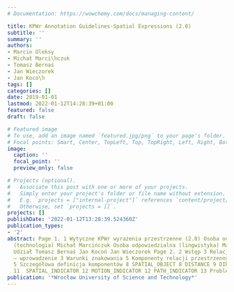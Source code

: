 ```yaml
---
# Documentation: https://wowchemy.com/docs/managing-content/

title: KPWr Annotation Guidelines-Spatial Expressions (2.0)
subtitle: ''
summary: ''
authors:
- Marcin Oleksy
- Michał Marci\ŉczuk
- Tomasz Bernaś
- Jan Wieczorek
- Jan Koco\ŉ
tags: []
categories: []
date: 2019-01-01
lastmod: 2022-01-12T14:28:39+01:00
featured: false
draft: false

# Featured image
# To use, add an image named `featured.jpg/png` to your page's folder.
# Focal points: Smart, Center, TopLeft, Top, TopRight, Left, Right, BottomLeft, Bottom, BottomRight.
image:
  caption: ''
  focal_point: ''
  preview_only: false

# Projects (optional).
#   Associate this post with one or more of your projects.
#   Simply enter your project's folder or file name without extension.
#   E.g. `projects = ["internal-project"]` references `content/project/deep-learning/index.md`.
#   Otherwise, set `projects = []`.
projects: []
publishDate: '2022-01-12T13:28:39.524360Z'
publication_types:
- '2'
abstract: Page 1. 1 Wytyczne KPWr wyrażenia przestrzenne (2.0) Osoba odpowiedzialna
  (technologia) Michał Marcińczuk Osoba odpowiedzialna (lingwistyka) Marcin Oleksy
  Udział Tomasz Bernaś Jan Kocoń Jan Wieczorek Page 2. 2 Wstęp 3 Relacje przestrzenne
  — wprowadzenie 3 Warunki znakowania 5 Komponenty relacji przestrzennych 5 Zestawienie
  5 Szczegółowa definicja komponentów 8 SPATIAL_OBJECT 8 DISTANCE 9 DIRECTION 9 REGION
  11  SPATIAL_INDICATOR 12 MOTION_INDICATOR 12 PATH_INDICATOR 13 Problemy decyzyjne
publication: '*Wrocław University of Science and Technology*'
---
```

